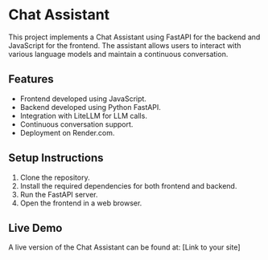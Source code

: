# Chat Assistant

This project implements a Chat Assistant using FastAPI for the backend and JavaScript for the frontend. The assistant allows users to interact with various language models and maintain a continuous conversation.

## Features
- Frontend developed using JavaScript.
- Backend developed using Python FastAPI.
- Integration with LiteLLM for LLM calls.
- Continuous conversation support.
- Deployment on Render.com.

## Setup Instructions
1. Clone the repository.
2. Install the required dependencies for both frontend and backend.
3. Run the FastAPI server.
4. Open the frontend in a web browser.

## Live Demo
A live version of the Chat Assistant can be found at: [Link to your site]